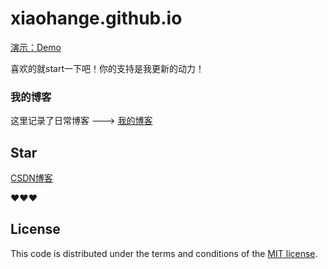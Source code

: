 # xiaohange.github.io
[演示：Demo](https://xiaohange.github.io)
 <br>
 
喜欢的就start一下吧！你的支持是我更新的动力！

<h3> 我的博客 </h3>  

<p>

这里记录了日常博客 ---> <a target="_blank" href="http://blog.csdn.net/qq_31810357/"> 我的博客 </a>
<p> 

## Star

[CSDN博客](http://blog.csdn.net/qq_31810357)    

❤️❤️❤️


## License

This code is distributed under the terms and conditions of the [MIT license](LICENSE).
